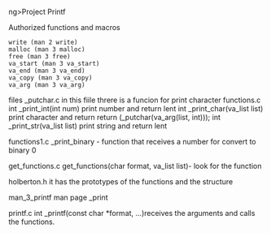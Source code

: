 
ng>Project Printf</strong>

 Authorized functions and macros

    write (man 2 write)
    malloc (man 3 malloc)
    free (man 3 free)
    va_start (man 3 va_start)
    va_end (man 3 va_end)
    va_copy (man 3 va_copy)
    va_arg (man 3 va_arg)

files
_putchar.c
in this fiile threre is a funcion for print character
functions.c
int _print_int(int num) print number and return lent
int _print_char(va_list list) print character  and return return (_putchar(va_arg(list, int)));
int _print_str(va_list list) print string and return lent

functions1.c
_print_binary - function that receives a number for convert to binary 0

get_functions.c
get_functions(char format, va_list list)- look for the function

holberton.h
it has the prototypes of the functions and the structure

man_3_printf
man page _print

printf.c
int _printf(const char *format, ...)receives the arguments and calls the functions.
